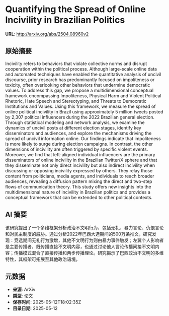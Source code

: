 # Quantifying the Spread of Online Incivility in Brazilian Politics

**URL**: http://arxiv.org/abs/2504.08960v2

## 原始摘要

Incivility refers to behaviors that violate collective norms and disrupt
cooperation within the political process. Although large-scale online data and
automated techniques have enabled the quantitative analysis of uncivil
discourse, prior research has predominantly focused on impoliteness or
toxicity, often overlooking other behaviors that undermine democratic values.
To address this gap, we propose a multidimensional conceptual framework
encompassing Impoliteness, Physical Harm and Violent Political Rhetoric, Hate
Speech and Stereotyping, and Threats to Democratic Institutions and Values.
Using this framework, we measure the spread of online political incivility in
Brazil using approximately 5 million tweets posted by 2,307 political
influencers during the 2022 Brazilian general election. Through statistical
modeling and network analysis, we examine the dynamics of uncivil posts at
different election stages, identify key disseminators and audiences, and
explore the mechanisms driving the spread of uncivil information online. Our
findings indicate that impoliteness is more likely to surge during election
campaigns. In contrast, the other dimensions of incivility are often triggered
by specific violent events. Moreover, we find that left-aligned individual
influencers are the primary disseminators of online incivility in the Brazilian
Twitter/X sphere and that they disseminate not only direct incivility but also
indirect incivility when discussing or opposing incivility expressed by others.
They relay those content from politicians, media agents, and individuals to
reach broader audiences, revealing a diffusion pattern mixing the direct and
two-step flows of communication theory. This study offers new insights into the
multidimensional nature of incivility in Brazilian politics and provides a
conceptual framework that can be extended to other political contexts.


## AI 摘要

该研究提出了一个多维框架分析政治不文明行为，包括无礼、暴力言论、仇恨言论和对民主制度的威胁。通过分析2022年巴西大选期间的500万条推文，研究发现：竞选期间无礼行为激增，其他不文明行为则由暴力事件触发；左翼个人影响者是主要传播者，既传播直接不文明内容，也通过讨论他人言论传播间接不文明内容；传播模式混合了直接传播和两步传播理论。研究揭示了巴西政治不文明的多维特性，其框架可拓展至其他政治语境。

## 元数据

- **来源**: ArXiv
- **类型**: 论文
- **保存时间**: 2025-05-12T18:02:35Z
- **目录日期**: 2025-05-12
